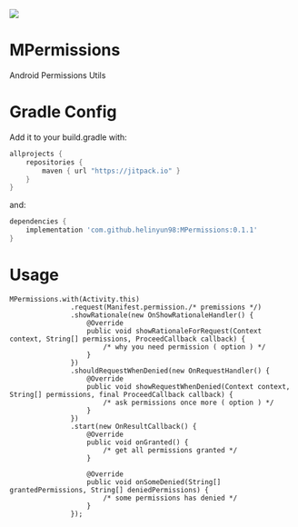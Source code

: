 [![](https://jitpack.io/v/helinyun98/MPermissions.svg)](https://jitpack.io/#helinyun98/MPermissions)
# MPermissions
Android Permissions Utils

# Gradle Config
    
Add it to your build.gradle with:
```gradle
allprojects {
    repositories {
        maven { url "https://jitpack.io" }
    }
}
```
and:

```gradle
dependencies {
    implementation 'com.github.helinyun98:MPermissions:0.1.1'
}
```

# Usage
```
MPermissions.with(Activity.this)
               .request(Manifest.permission./* premissions */)
               .showRationale(new OnShowRationaleHandler() {
                   @Override
                   public void showRationaleForRequest(Context context, String[] permissions, ProceedCallback callback) {
                       /* why you need permission ( option ) */
                   }
               })
               .shouldRequestWhenDenied(new OnRequestHandler() {
                   @Override
                   public void showRequestWhenDenied(Context context, String[] permissions, final ProceedCallback callback) {
                       /* ask permissions once more ( option ) */
                   }
               })
               .start(new OnResultCallback() {
                   @Override
                   public void onGranted() {
                       /* get all permissions granted */
                   }
                   
                   @Override
                   public void onSomeDenied(String[] grantedPermissions, String[] deniedPermissions) {
                       /* some permissions has denied */
                   }
               });
```
